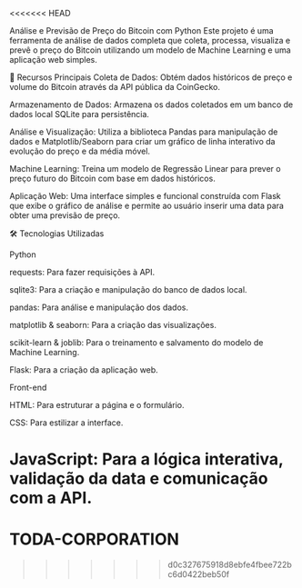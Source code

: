 <<<<<<< HEAD


Análise e Previsão de Preço do Bitcoin com Python
Este projeto é uma ferramenta de análise de dados completa que coleta, processa, visualiza e prevê o preço do Bitcoin utilizando um modelo de Machine Learning e uma aplicação web simples.

🚀 Recursos Principais
Coleta de Dados: Obtém dados históricos de preço e volume do Bitcoin através da API pública da CoinGecko.

Armazenamento de Dados: Armazena os dados coletados em um banco de dados local SQLite para persistência.

Análise e Visualização: Utiliza a biblioteca Pandas para manipulação de dados e Matplotlib/Seaborn para criar um gráfico de linha interativo da evolução do preço e da média móvel.

Machine Learning: Treina um modelo de Regressão Linear para prever o preço futuro do Bitcoin com base em dados históricos.

Aplicação Web: Uma interface simples e funcional construída com Flask que exibe o gráfico de análise e permite ao usuário inserir uma data para obter uma previsão de preço.

🛠️ Tecnologias Utilizadas

Python

requests: Para fazer requisições à API.

sqlite3: Para a criação e manipulação do banco de dados local.

pandas: Para análise e manipulação dos dados.

matplotlib & seaborn: Para a criação das visualizações.

scikit-learn & joblib: Para o treinamento e salvamento do modelo de Machine Learning.

Flask: Para a criação da aplicação web.

Front-end

HTML: Para estruturar a página e o formulário.

CSS: Para estilizar a interface.

JavaScript: Para a lógica interativa, validação da data e comunicação com a API.
=======
# TODA-CORPORATION
>>>>>>> d0c327675918d8ebfe4fbee722bc6d0422beb50f

